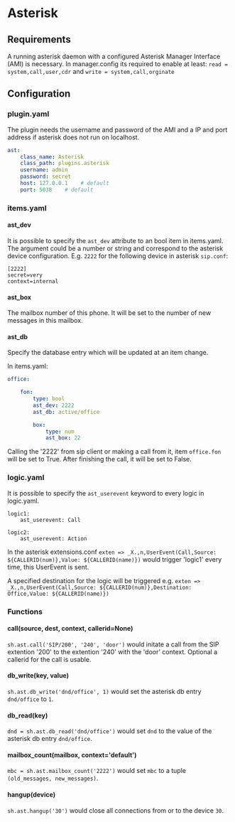 # Asterisk

## Requirements

A running asterisk daemon with a configured Asterisk Manager Interface (AMI) is necessary.
In manager.config its required to enable at least:
``read = system,call,user,cdr`` and ``write = system,call,orginate``

## Configuration

### plugin.yaml

The plugin needs the username and password of the AMI and a IP and port address if asterisk does not run on localhost.

```yaml
ast:
    class_name: Asterisk
    class_path: plugins.asterisk
    username: admin
    password: secret
    host: 127.0.0.1    # default
    port: 5038    # default

```

### items.yaml

#### ast_dev

It is possible to specify the ``ast_dev`` attribute to an bool item in items.yaml.
The argument could be a number or string and correspond to the asterisk device configuration.
E.g. ``2222`` for the following device in asterisk ``sip.conf``:

```
[2222]
secret=very
context=internal
```

#### ast_box
The mailbox number of this phone. It will be set to the number of new messages in this mailbox.

#### ast_db
Specify the database entry which will be updated at an item change.

In items.yaml:

```yaml
office:

    fon:
        type: bool
        ast_dev: 2222
        ast_db: active/office

        box:
            type: num
            ast_box: 22
```

Calling the '2222' from sip client or making a call from it, item ``office.fon`` will be set to True.
After finishing the call, it will be set to False.


### logic.yaml

It is possible to specify the `ast_userevent` keyword to every logic in logic.yaml.

```
logic1:
    ast_userevent: Call

logic2:
    ast_userevent: Action
```

In the asterisk extensions.conf ``exten => _X.,n,UserEvent(Call,Source: ${CALLERID(num)},Value: ${CALLERID(name)})`` would trigger 'logic1' every time, this UserEvent is sent.

A specified destination for the logic will be triggered e.g. ``exten => _X.,n,UserEvent(Call,Source: ${CALLERID(num)},Destination: Office,Value: ${CALLERID(name)})``


### Functions


#### call(source, dest, context, callerid=None)

`sh.ast.call('SIP/200', '240', 'door')` would initate a call from the SIP extention '200' to the extention '240' with the 'door' context. Optional a callerid for the call is usable.

#### db_write(key, value)

``sh.ast.db_write('dnd/office', 1)`` would set the asterisk db entry ``dnd/office`` to ``1``.

#### db_read(key)

``dnd = sh.ast.db_read('dnd/office')`` would set ``dnd`` to the value of the asterisk db entry ``dnd/office``.

#### mailbox_count(mailbox, context='default')

``mbc = sh.ast.mailbox_count('2222')`` would set ``mbc`` to a tuple ``(old_messages, new_messages)``.

#### hangup(device)

``sh.ast.hangup('30')`` would close all connections from or to the device ``30``.
